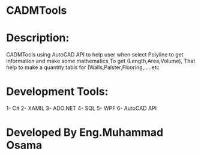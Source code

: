 # CADMTools

# Description:
 CADMTools using AutoCAD API to help user when select Polyline to get information and make some mathematics To get (Length,Area,Volume),
 That help to make a quantity tabls for (Walls,Palster,Flooring,.....etc 
 
# Development Tools:
1- C# 
2- XAMIL
3- ADO.NET
4- SQL
5- WPF
6- AutoCAD API

# Developed By Eng.Muhammad Osama
